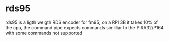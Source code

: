 # rds95
rds95 is a ligth weigth RDS encoder for fm95, on a RPI 3B it takes 10% of the cpu, the command pipe expects commands similliar to the PIRA32/P164 with some commands not supported